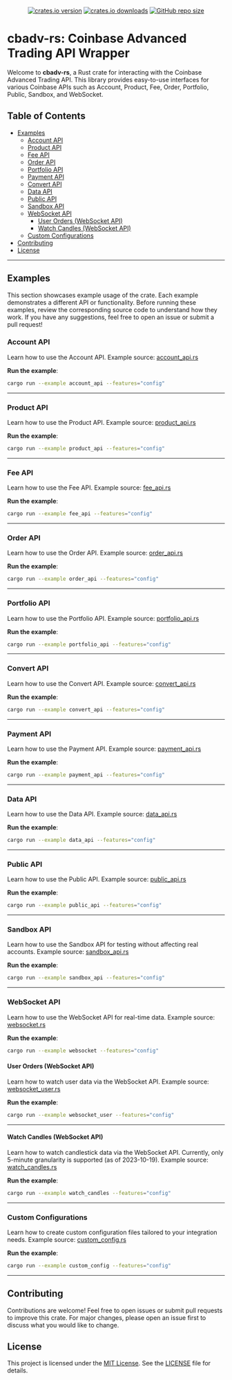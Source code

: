 <p align="center">
    <a href="https://crates.io/crates/cbadv" title="View on crates.io">
        <img src="https://img.shields.io/crates/v/cbadv?style=for-the-badge&logoColor=89b4fa&labelColor=11111b&color=89b4fa"
            alt="crates.io version"></a>
    <a href="https://crates.io/crates/cbadv" title="Download counter on crates.io">
        <img src="https://img.shields.io/crates/d/cbadv?style=for-the-badge&logoColor=89dceb&labelColor=11111b&color=89dceb"
            alt="crates.io downloads"></a>
    <a href="https://github.com/Ohkthx/cbadv-rs" title="Repository size">
        <img src="https://img.shields.io/github/repo-size/Ohkthx/cbadv-rs?style=for-the-badge&logoColor=a6e3a1&labelColor=11111b&color=a6e3a1"
            alt="GitHub repo size"></a>
</p>

# cbadv-rs: Coinbase Advanced Trading API Wrapper

Welcome to **cbadv-rs**, a Rust crate for interacting with the Coinbase Advanced Trading API. This library provides easy-to-use interfaces for various Coinbase APIs such as Account, Product, Fee, Order, Portfolio, Public, Sandbox, and WebSocket.

## Table of Contents

- [Examples](#examples)
  - [Account API](#account-api)
  - [Product API](#product-api)
  - [Fee API](#fee-api)
  - [Order API](#order-api)
  - [Portfolio API](#portfolio-api)
  - [Payment API](#payment-api)
  - [Convert API](#convert-api)
  - [Data API](#data-api)
  - [Public API](#public-api)
  - [Sandbox API](#sandbox-api)
  - [WebSocket API](#websocket-api)
    - [User Orders (WebSocket API)](#user-orders-websocket-api)
    - [Watch Candles (WebSocket API)](#watch-candles-websocket-api)
  - [Custom Configurations](#custom-configurations)
- [Contributing](#contributing)
- [License](#license)

---

## Examples

This section showcases example usage of the crate. Each example demonstrates a different API or functionality. Before running these examples, review the corresponding source code to understand how they work. If you have any suggestions, feel free to open an issue or submit a pull request!

### Account API

Learn how to use the Account API. Example source: [account_api.rs](https://github.com/Ohkthx/cbadv-rs/tree/main/examples/account_api.rs)

**Run the example**:

```bash
cargo run --example account_api --features="config"
```

---

### Product API

Learn how to use the Product API. Example source: [product_api.rs](https://github.com/Ohkthx/cbadv-rs/tree/main/examples/product_api.rs)

**Run the example**:

```bash
cargo run --example product_api --features="config"
```

---

### Fee API

Learn how to use the Fee API. Example source: [fee_api.rs](https://github.com/Ohkthx/cbadv-rs/tree/main/examples/fee_api.rs)

**Run the example**:

```bash
cargo run --example fee_api --features="config"
```

---

### Order API

Learn how to use the Order API. Example source: [order_api.rs](https://github.com/Ohkthx/cbadv-rs/tree/main/examples/order_api.rs)

**Run the example**:

```bash
cargo run --example order_api --features="config"
```

---

### Portfolio API

Learn how to use the Portfolio API. Example source: [portfolio_api.rs](https://github.com/Ohkthx/cbadv-rs/tree/main/examples/portfolio_api.rs)

**Run the example**:

```bash
cargo run --example portfolio_api --features="config"
```

---

### Convert API

Learn how to use the Convert API. Example source: [convert_api.rs](https://github.com/Ohkthx/cbadv-rs/tree/main/examples/convert_api.rs)

**Run the example**:

```bash
cargo run --example convert_api --features="config"
```

---

### Payment API

Learn how to use the Payment API. Example source: [payment_api.rs](https://github.com/Ohkthx/cbadv-rs/tree/main/examples/payment_api.rs)

**Run the example**:

```bash
cargo run --example payment_api --features="config"
```

---

### Data API

Learn how to use the Data API. Example source: [data_api.rs](https://github.com/Ohkthx/cbadv-rs/tree/main/examples/data_api.rs)

**Run the example**:

```bash
cargo run --example data_api --features="config"
```

---

### Public API

Learn how to use the Public API. Example source: [public_api.rs](https://github.com/Ohkthx/cbadv-rs/tree/main/examples/public_api.rs)

**Run the example**:

```bash
cargo run --example public_api --features="config"
```

---

### Sandbox API

Learn how to use the Sandbox API for testing without affecting real accounts. Example source: [sandbox_api.rs](https://github.com/Ohkthx/cbadv-rs/tree/main/examples/sandbox_api.rs)

**Run the example**:

```bash
cargo run --example sandbox_api --features="config"
```

---

### WebSocket API

Learn how to use the WebSocket API for real-time data. Example source: [websocket.rs](https://github.com/Ohkthx/cbadv-rs/tree/main/examples/websocket.rs)

**Run the example**:

```bash
cargo run --example websocket --features="config"
```

#### User Orders (WebSocket API)

Learn how to watch user data via the WebSocket API. Example source: [websocket_user.rs](https://github.com/Ohkthx/cbadv-rs/tree/main/examples/websocket_user.rs)

**Run the example**:

```bash
cargo run --example websocket_user --features="config"
```

---

#### Watch Candles (WebSocket API)

Learn how to watch candlestick data via the WebSocket API. Currently, only 5-minute granularity is supported (as of 2023-10-19). Example source: [watch_candles.rs](https://github.com/Ohkthx/cbadv-rs/tree/main/examples/watch_candles.rs)

**Run the example**:

```bash
cargo run --example watch_candles --features="config"
```

---

### Custom Configurations

Learn how to create custom configuration files tailored to your integration needs. Example source: [custom_config.rs](https://github.com/Ohkthx/cbadv-rs/tree/main/examples/custom_config.rs)

**Run the example**:

```bash
cargo run --example custom_config --features="config"
```

---

## Contributing

Contributions are welcome! Feel free to open issues or submit pull requests to improve this crate. For major changes, please open an issue first to discuss what you would like to change.

## License

This project is licensed under the [MIT License](https://opensource.org/licenses/MIT). See the [LICENSE](LICENSE) file for details.
